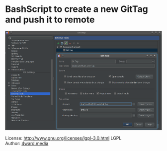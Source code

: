 # BashScript to create a new GitTag and push it to remote

![PhpStorm Settings](PhpStorm_Settings.png?raw=true)

License: http://www.gnu.org/licenses/lgpl-3.0.html LGPL <br>
Author: [4ward.media](http://www.4wardmedia.de)
